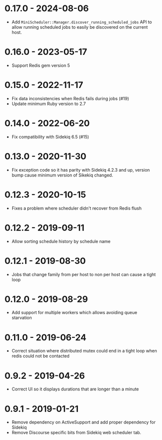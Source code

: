 # 0.17.0 - 2024-08-06

- Add `MiniScheduler::Manager.discover_running_scheduled_jobs` API to allow running scheduled jobs to easily be discovered on the
  current host.

# 0.16.0 - 2023-05-17

- Support Redis gem version 5

# 0.15.0 - 2022-11-17

- Fix data inconsistencies when Redis fails during jobs (#19)
- Update minimum Ruby version to 2.7

# 0.14.0 - 2022-06-20

- Fix compatibility with Sidekiq 6.5 (#15)

# 0.13.0 - 2020-11-30

- Fix exception code so it has parity with Sidekiq 4.2.3 and up, version bump cause
  minimum version of Sikekiq changed.

# 0.12.3 - 2020-10-15

- Fixes a problem where scheduler didn't recover from Redis flush

# 0.12.2 - 2019-09-11

- Allow sorting schedule history by schedule name

# 0.12.1 - 2019-08-30

- Jobs that change family from per host to non per host can cause a tight loop

# 0.12.0 - 2019-08-29

- Add support for multiple workers which allows avoiding queue starvation

# 0.11.0 - 2019-06-24

- Correct situation where distributed mutex could end in a tight loop when
  redis could not be contacted

# 0.9.2 - 2019-04-26

- Correct UI so it displays durations that are longer than a minute

# 0.9.1 - 2019-01-21

- Remove dependency on ActiveSupport and add proper dependency for Sidekiq
- Remove Discourse specific bits from Sidekiq web scheduler tab.
